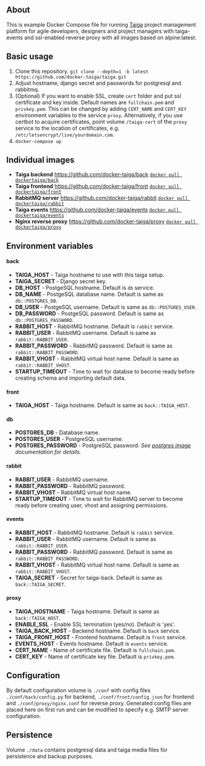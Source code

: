 ## About
This is example Docker Compose file for running [Taiga](https://taiga.io) project management platform for agile developers, designers and project managers with taiga-events and ssl-enabled reverse proxy with all images based on alpine:latest.

## Basic usage
1) Clone this repository.
`git clone --depth=1 -b latest https://github.com/docker-taiga/taiga.git`
2) Adjust hostname, django secret and passwords for postgresql and rabbitmq.
2) (Optional) If you want to enable SSL, create `cert` folder and put ssl certificate and key inside. Default names are `fullchain.pem` and `privkey.pem`. This can be changed by adding `CERT_NAME` and `CERT_KEY` environment variables to the service `proxy`. Alternatively, if you use certbot to acquire certificates, point volume `/taiga-cert` of the `proxy` service to the location of certificates, e.g. `/etc/letsencrypt/live/yourdomain.com`.
4) `docker-compose up`

## Individual images
- **Taiga backend**
<https://github.com/docker-taiga/back>
[`docker pull dockertaiga/back`](https://hub.docker.com/r/dockertaiga/back/)
- **Taiga frontend**
<https://github.com/docker-taiga/front>
[`docker pull dockertaiga/front`](https://hub.docker.com/r/dockertaiga/front/)
- **RabbitMQ server**
<https://github.com/docker-taiga/rabbit>
[`docker pull dockertaiga/rabbit`](https://hub.docker.com/r/dockertaiga/rabbit/)
- **Taiga events**
<https://github.com/docker-taiga/events>
[`docker pull dockertaiga/events`](https://hub.docker.com/r/dockertaiga/events/)
- **Nginx reverse proxy**
<https://github.com/docker-taiga/proxy>
[`docker pull dockertaiga/proxy`](https://hub.docker.com/r/dockertaiga/proxy/)

## Environment variables

#### back
- **TAIGA_HOST** - Taiga hostname to use with this taiga setup.
- **TAIGA_SECRET** - Django secret key.
- **DB_HOST** - PostgeSQL hostname. Default is `db` service.
- **DB_NAME** - PostgeSQL database name. Default is same as `db::POSTGRES_DB`.
- **DB_USER** - PostgeSQL username. Default is same as `db::POSTGRES_USER`.
- **DB_PASSWORD** - PostgeSQL password. Default is same as `db::POSTGRES_PASSWORD`.
- **RABBIT_HOST** - RabbitMQ hostname. Default is `rabbit` service.
- **RABBIT_USER** - RabbitMQ username. Default is same as `rabbit::RABBIT_USER`.
- **RABBIT_PASSWORD** - RabbitMQ password. Default is same as `rabbit::RABBIT_PASSWORD`.
- **RABBIT_VHOST** - RabbitMQ virtual host name. Default is same as `rabbit::RABBIT_VHOST`.
- **STARTUP_TIMEOUT** - Time to wait for databse to become ready before creating schema and importing default data.

#### front
- **TAIGA_HOST** - Taiga hostname. Default is same as `back::TAIGA_HOST`.

#### db
- **POSTGRES_DB** - Database name.
- **POSTGRES_USER** - PostgreSQL username.
- **POSTGRES_PASSWORD** - PostgreSQL password.
*See [postgres image](https://hub.docker.com/_/postgres/) documentation for details.*

#### rabbit
- **RABBIT_USER** - RabbitMQ username.
- **RABBIT_PASSWORD** - RabbitMQ password.
- **RABBIT_VHOST** - RabbitMQ virtual host name.
- **STARTUP_TIMEOUT** - Time to wait for RabbitMQ server to become ready before creating user, vhost and assigning permissions.

#### events
- **RABBIT_HOST** - RabbitMQ hostname. Default is `rabbit` service.
- **RABBIT_USER** - RabbitMQ username. Default is same as `rabbit::RABBIT_USER`.
- **RABBIT_PASSWORD** - RabbitMQ password. Default is same as `rabbit::RABBIT_PASSWORD`.
- **RABBIT_VHOST** - RabbitMQ virtual host name. Default is same as `rabbit::RABBIT_VHOST`.
- **TAIGA_SECRET** - Secret for taiga-back. Default is same as `back::TAIGA_SECRET`.

#### proxy
- **TAIGA_HOSTNAME** - Taiga hostname. Default is same as `back::TAIGA_HOST`.
- **ENABLE_SSL** - Enable SSL termination (yes/no). Default is 'yes'.
- **TAIGA_BACK_HOST** - Backend hostname. Default is `back` service.
- **TAIGA_FRONT_HOST** - Frontend hostname. Default is `front` service.
- **EVENTS_HOST** - Events hostname. Default is `events` service.
- **CERT_NAME** - Name of certificate file. Default is `fullchain.pem`.
- **CERT_KEY** - Name of certificate key file. Default is `privkey.pem`.

## Configuration
By default configuration volume is `./conf` with config files `./conf/back/config.py` for backend, `./conf/front/config.json` for frontend and `./conf/proxy/nginx.conf` for reverse proxy. Generated config files are placed here on first run and can be modified to specify e.g. SMTP server configuration.

## Persistence
Volume `./data` contains postgresql data and taiga media files for persistence and backup purposes.
